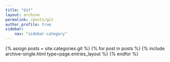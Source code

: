 ```yaml
---
title: "Git"
layout: archive
permalink: /posts/git
author_profile: true
sidebar:
    nav: "sidebar-category"
---
```



{% assign posts = site.categories.git %}
{% for post in posts %} {% include archive-single.html type=page.entries_layout %} {% endfor %}